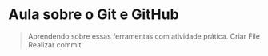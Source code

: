 <h1> Aula sobre o Git e GitHub</h1>

> Aprendendo sobre essas ferramentas com atividade prática.
> Criar File
> Realizar commit

